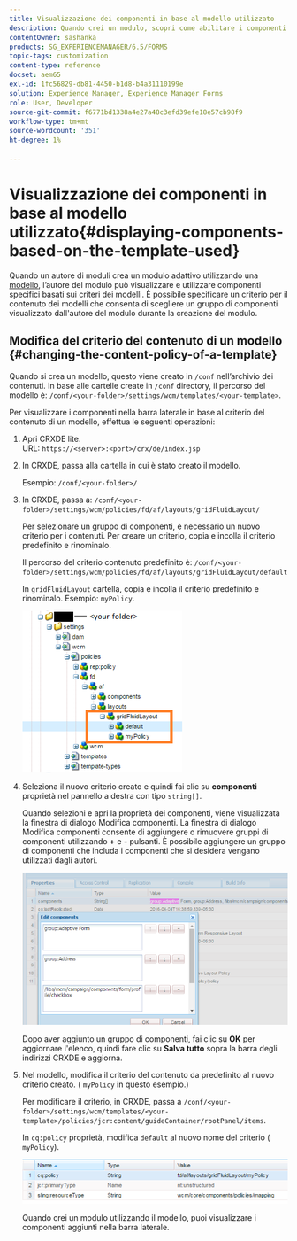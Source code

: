```yaml
---
title: Visualizzazione dei componenti in base al modello utilizzato
description: Quando crei un modulo, scopri come abilitare i componenti nella barra laterale in base al modello selezionato.
contentOwner: sashanka
products: SG_EXPERIENCEMANAGER/6.5/FORMS
topic-tags: customization
content-type: reference
docset: aem65
exl-id: 1fc56829-db81-4450-b1d8-b4a31110199e
solution: Experience Manager, Experience Manager Forms
role: User, Developer
source-git-commit: f6771bd1338a4e27a48c3efd39efe18e57cb98f9
workflow-type: tm+mt
source-wordcount: '351'
ht-degree: 1%

---
```


# Visualizzazione dei componenti in base al modello utilizzato{#displaying-components-based-on-the-template-used}

Quando un autore di moduli crea un modulo adattivo utilizzando una [modello](../../forms/using/template-editor.md), l’autore del modulo può visualizzare e utilizzare componenti specifici basati sui criteri dei modelli. È possibile specificare un criterio per il contenuto dei modelli che consenta di scegliere un gruppo di componenti visualizzato dall&#39;autore del modulo durante la creazione del modulo.

## Modifica del criterio del contenuto di un modello {#changing-the-content-policy-of-a-template}

Quando si crea un modello, questo viene creato in `/conf` nell’archivio dei contenuti. In base alle cartelle create in `/conf` directory, il percorso del modello è: `/conf/<your-folder>/settings/wcm/templates/<your-template>`.

Per visualizzare i componenti nella barra laterale in base al criterio del contenuto di un modello, effettua le seguenti operazioni:

1. Apri CRXDE lite.\
   URL: `https://<server>:<port>/crx/de/index.jsp`
1. In CRXDE, passa alla cartella in cui è stato creato il modello.

   Esempio: `/conf/<your-folder>/`

1. In CRXDE, passa a: `/conf/<your-folder>/settings/wcm/policies/fd/af/layouts/gridFluidLayout/`

   Per selezionare un gruppo di componenti, è necessario un nuovo criterio per i contenuti. Per creare un criterio, copia e incolla il criterio predefinito e rinominalo.

   Il percorso del criterio contenuto predefinito è: `/conf/<your-folder>/settings/wcm/policies/fd/af/layouts/gridFluidLayout/default`

   In `gridFluidLayout` cartella, copia e incolla il criterio predefinito e rinominalo. Esempio: `myPolicy`.

   ![Copia dei criteri predefiniti](assets/crx-default1.png)

1. Seleziona il nuovo criterio creato e quindi fai clic su **componenti** proprietà nel pannello a destra con tipo `string[]`.

   Quando selezioni e apri la proprietà dei componenti, viene visualizzata la finestra di dialogo Modifica componenti. La finestra di dialogo Modifica componenti consente di aggiungere o rimuovere gruppi di componenti utilizzando **+** e **-** pulsanti. È possibile aggiungere un gruppo di componenti che includa i componenti che si desidera vengano utilizzati dagli autori.

   ![Aggiungere o rimuovere componenti nel criterio](assets/add-components-list1.png)

   Dopo aver aggiunto un gruppo di componenti, fai clic su **OK** per aggiornare l&#39;elenco, quindi fare clic su **Salva tutto** sopra la barra degli indirizzi CRXDE e aggiorna.

1. Nel modello, modifica il criterio del contenuto da predefinito al nuovo criterio creato. ( `myPolicy` in questo esempio.)

   Per modificare il criterio, in CRXDE, passa a `/conf/<your-folder>/settings/wcm/templates/<your-template>/policies/jcr:content/guideContainer/rootPanel/items`.

   In `cq:policy` proprietà, modifica `default` al nuovo nome del criterio ( `myPolicy`).

   ![Criterio contenuto modello aggiornato](assets/updated-policy.png)

   Quando crei un modulo utilizzando il modello, puoi visualizzare i componenti aggiunti nella barra laterale.
